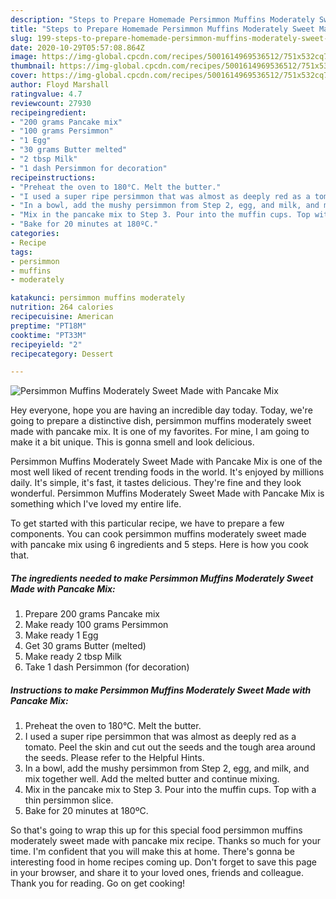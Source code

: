 ```yaml
---
description: "Steps to Prepare Homemade Persimmon Muffins Moderately Sweet Made with Pancake Mix"
title: "Steps to Prepare Homemade Persimmon Muffins Moderately Sweet Made with Pancake Mix"
slug: 199-steps-to-prepare-homemade-persimmon-muffins-moderately-sweet-made-with-pancake-mix
date: 2020-10-29T05:57:08.864Z
image: https://img-global.cpcdn.com/recipes/5001614969536512/751x532cq70/persimmon-muffins-moderately-sweet-made-with-pancake-mix-recipe-main-photo.jpg
thumbnail: https://img-global.cpcdn.com/recipes/5001614969536512/751x532cq70/persimmon-muffins-moderately-sweet-made-with-pancake-mix-recipe-main-photo.jpg
cover: https://img-global.cpcdn.com/recipes/5001614969536512/751x532cq70/persimmon-muffins-moderately-sweet-made-with-pancake-mix-recipe-main-photo.jpg
author: Floyd Marshall
ratingvalue: 4.7
reviewcount: 27930
recipeingredient:
- "200 grams Pancake mix"
- "100 grams Persimmon"
- "1 Egg"
- "30 grams Butter melted"
- "2 tbsp Milk"
- "1 dash Persimmon for decoration"
recipeinstructions:
- "Preheat the oven to 180°C. Melt the butter."
- "I used a super ripe persimmon that was almost as deeply red as a tomato. Peel the skin and cut out the seeds and the tough area around the seeds. Please refer to the Helpful Hints."
- "In a bowl, add the mushy persimmon from Step 2, egg, and milk, and mix together well. Add the melted butter and continue mixing."
- "Mix in the pancake mix to Step 3. Pour into the muffin cups. Top with a thin persimmon slice."
- "Bake for 20 minutes at 180ºC."
categories:
- Recipe
tags:
- persimmon
- muffins
- moderately

katakunci: persimmon muffins moderately 
nutrition: 264 calories
recipecuisine: American
preptime: "PT18M"
cooktime: "PT33M"
recipeyield: "2"
recipecategory: Dessert

---
```



![Persimmon Muffins Moderately Sweet Made with Pancake Mix](https://img-global.cpcdn.com/recipes/5001614969536512/751x532cq70/persimmon-muffins-moderately-sweet-made-with-pancake-mix-recipe-main-photo.jpg)

Hey everyone, hope you are having an incredible day today. Today, we're going to prepare a distinctive dish, persimmon muffins moderately sweet made with pancake mix. It is one of my favorites. For mine, I am going to make it a bit unique. This is gonna smell and look delicious.

Persimmon Muffins Moderately Sweet Made with Pancake Mix is one of the most well liked of recent trending foods in the world. It's enjoyed by millions daily. It's simple, it's fast, it tastes delicious. They're fine and they look wonderful. Persimmon Muffins Moderately Sweet Made with Pancake Mix is something which I've loved my entire life.




To get started with this particular recipe, we have to prepare a few components. You can cook persimmon muffins moderately sweet made with pancake mix using 6 ingredients and 5 steps. Here is how you cook that.

<!--inarticleads1-->

##### The ingredients needed to make Persimmon Muffins Moderately Sweet Made with Pancake Mix:

1. Prepare 200 grams Pancake mix
1. Make ready 100 grams Persimmon
1. Make ready 1 Egg
1. Get 30 grams Butter (melted)
1. Make ready 2 tbsp Milk
1. Take 1 dash Persimmon (for decoration)




<!--inarticleads2-->

##### Instructions to make Persimmon Muffins Moderately Sweet Made with Pancake Mix:

1. Preheat the oven to 180°C. Melt the butter.
1. I used a super ripe persimmon that was almost as deeply red as a tomato. Peel the skin and cut out the seeds and the tough area around the seeds. Please refer to the Helpful Hints.
1. In a bowl, add the mushy persimmon from Step 2, egg, and milk, and mix together well. Add the melted butter and continue mixing.
1. Mix in the pancake mix to Step 3. Pour into the muffin cups. Top with a thin persimmon slice.
1. Bake for 20 minutes at 180ºC.




So that's going to wrap this up for this special food persimmon muffins moderately sweet made with pancake mix recipe. Thanks so much for your time. I'm confident that you will make this at home. There's gonna be interesting food in home recipes coming up. Don't forget to save this page in your browser, and share it to your loved ones, friends and colleague. Thank you for reading. Go on get cooking!
